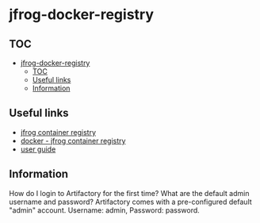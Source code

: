 # jfrog-docker-registry
 
## TOC
 
- [jfrog-docker-registry](#jfrog-docker-registry)
  - [TOC](#toc)
  - [Useful links](#useful-links)
  - [Information](#information)
 
## Useful links
 
- [jfrog container registry](https://jfrog.com/container-registry/)
- [docker - jfrog container registry](https://bintray.com/jfrog/reg2/jfrog%3Aartifactory-jcr)
- [user guide](https://www.jfrog.com/confluence/display/JCR/Docker+Registry)
 
## Information
 
How do I login to Artifactory for the first time? What are the default admin username and password?
Artifactory comes with a pre-configured default "admin" account. Username: admin, Password: password.
